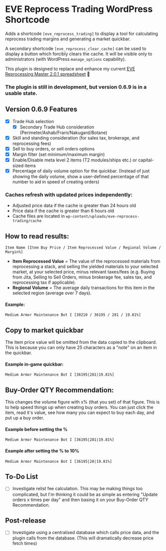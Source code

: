 # EVE Reprocess Trading WordPress Shortcode

Adds a shortcode `[eve_reprocess_trading]` to display a tool for calculating reprocess trading margins and generating a market quickbar.

A secondary shortcode `[eve_reprocess_clear_cache]` can be used to display a button which forcibly clears the cache. It will be visible only to administrators (with WordPress `manage_options` capability).

This plugin is designed to replace and enhance my current [EVE Reprocessing Master 2.0.1 spreadsheet](https://docs.google.com/spreadsheets/d/13WKDTn-dqjOnJ2HG1KWYh4hZ8Pxv87vWsUtC65It5Mw/edit?usp=sharing) 🔗

### The plugin is still in development, but version 0.6.9 is in a usable state.

## Version 0.6.9 Features

- [x] Trade Hub selection
  - [x] Secondary Trade Hub consideration (Perimeter/Ashab/Frarn/Nakugard/Botane)
- [x] Skill and standing consideration (for sales tax, brokerage, and reprocessing fees)
- [x] Sell to buy orders, or sell orders options
- [x] Margin filter (set minimum/maximum margin)
- [x] Enable/Disable meta level 2 items (T2 modules/ships etc.) or capital-sized items
- [x] Percentage of daily volume option for the quickbar. (Instead of just showing the daily volume, show a user-defined percentage of that number to aid in speed of creating orders)

### Caches refresh with updated prices independently:
- Adjusted price data if the cache is greater than 24 hours old
- Price data if the cache is greater than 6 hours old
- Cache files are located in `wp-content/uploads/eve-reprocess-trading/cache`

## How to read results:
`Item Name [Item Buy Price / Item Reprocessed Value / Regional Volume / Margin%]`

- **Item Reprocessed Value** = The value of the reprocessed materials from reprocessing a stack, and selling the yielded materials to your selected market, at your selected price, minus relevant taxes/fees (e.g. Buying from Jita, Selling to Sell Orders, minus brokerage fee, sales tax, and reprocessing tax if applicable).
- **Regional Volume** = The average daily transactions for this item in the selected region (average over 7 days).

#### Example:
`Medium Armor Maintenance Bot I [30210 / 36195 / 281 / 19.81%]`

## Copy to market quickbar
The item price value will be omitted from the data copied to the clipboard. This is because you can only have 25 characters as a "note" on an item in the quickbar.

#### Example in-game quickbar:
`Medium Armor Maintenance Bot I [36195|281|19.81%]`

## Buy-Order QTY Recommendation:
This changes the volume figure with x% (that you set) of that figure. This is to help speed things up when creating buy orders. You can just click the item, read it's value, see how many you can expect to buy each day, and put up a buy order.

#### Example before setting the %
`Medium Armor Maintenance Bot I [36195|281|19.81%]`

#### Example after setting the % to 10%
`Medium Armor Maintenance Bot I [36195|28|19.81%]`

## To-Do List
- [ ] Investigate relist fee calculation. This may be making things too complicated, but I'm thinking it could be as simple as entering "Update orders x times per day" and then basing it on your Buy-Order QTY Recommendation.

## Post-release
- [ ] Investigate using a centralised database which calls price data, and the plugin calls from the database. (This will dramatically decrease price fetch times)
